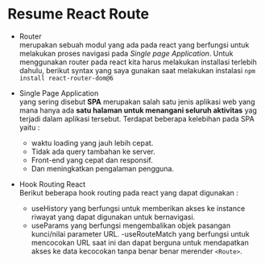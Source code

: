 # Resume React Route
- Router  
merupakan sebuah modul yang ada pada react yang berfungsi untuk melakukan proses navigasi pada *Single page Application*. Untuk menggunakan router pada react kita harus melakukan installasi terlebih dahulu, berikut syntax yang saya gunakan saat melakukan instalasi `npm install react-router-dom@6`
- Single Page Application  
yang sering disebut **SPA** merupakan salah satu jenis aplikasi web yang mana hanya ada **satu halaman untuk menangani seluruh aktivitas** yag terjadi dalam aplikasi tersebut. Terdapat beberapa kelebihan pada SPA yaitu : 
    
    - waktu loading yang jauh lebih cepat. 
    - Tidak ada query tambahan ke server. 
    - Front-end yang cepat dan responsif.
    - Dan meningkatkan pengalaman pengguna.

- Hook Routing React   
Berikut beberapa hook routing pada react yang dapat digunakan :

    - useHistory yang berfungsi untuk memberikan akses ke instance riwayat yang dapat digunakan untuk bernavigasi. 
    - useParams yang berfungsi mengembalikan objek pasangan kunci/nilai parameter URL. 
    -useRouteMatch yang berfungsi untuk mencocokan URL saat ini dan dapat berguna untuk mendapatkan akses ke data kecocokan tanpa benar benar merender `<Route>`. 



